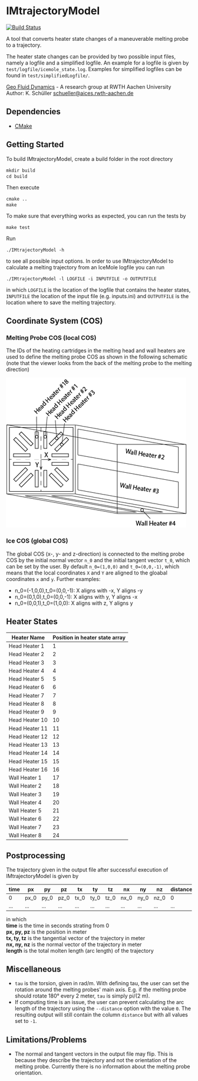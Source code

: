 # IMtrajectoryModel
[![Build Status](https://travis-ci.org/geo-fluid-dynamics/im-trajectory-model.svg?branch=master)](https://travis-ci.org/geo-fluid-dynamics/im-trajectory-model)

A tool that converts heater state changes of a maneuverable melting probe to a trajectory.

The heater state changes can be provided by two possible input files, namely a logfile and a simplified logfile. An example for a logfile is given by `test/logfile/icemole_state.log`. Examples for simplified logfiles can be found in `test/simplifiedLogfile/`.

[Geo Fluid Dynamics](www.gfd.rwth-aachen.de) - A research group at RWTH Aachen University<br>
Author: K. Schüller schueller@aices.rwth-aachen.de

## Dependencies
* [CMake](https://cmake.org)

## Getting Started
To build IMtrajectoryModel, create a build folder in the root directory
```
mkdir build
cd build
```
Then execute
```
cmake ..
make
```
To make sure that everything works as expected, you can run the tests by
```
make test
```
Run
```
./IMtrajectoryModel -h
```
to see all possible input options.
In order to use IMtrajectoryModel to calculate a melting trajectory from an IceMole logfile you can run
```
./IMtrajectoryModel -l LOGFILE -i INPUTFILE -o OUTPUTFILE
```
in which `LOGFILE` is the location of the logfile that contains the heater states, `INPUTFILE` the location of the input file (e.g. inputs.ini) and `OUTPUTFILE` is the location where to save the melting trajectory.

## Coordinate System (COS)
### Melting Probe COS (local COS)
The IDs of the heating cartridges in the melting head and wall heaters are used to define the melting probe COS as shown in the following schematic (note that the viewer looks from the back of the melting probe to the melting direction)

![IMschematic](doc/github/IMschematic.png)

### Ice COS (global COS)
The global COS (x-, y- and z-direction) is connected to the melting probe COS by the initial normal vector `n_0` and the initial tangent vector `t_0`, which can be set by the user. By default `n_0=(1,0,0)` and `t_0=(0,0,-1)`, which means that the local coordinates `X` and `Y` are aligned to the gloabal coordinates `x` and `y`. Further examples:
* n_0=(-1,0,0),t_0=(0,0,-1): X aligns with -x, Y aligns -y
* n_0=(0,1,0),t_0=(0,0,-1): X aligns with y, Y aligns -x
* n_0=(0,0,1),t_0=(1,0,0): X aligns with z, Y aligns y

## Heater States
| Heater Name | Position in heater state array |
| --- | --- |
| Head Heater 1 | 1 |
| Head Heater 2 | 2 |
| Head Heater 3 | 3 |
| Head Heater 4 | 4 |
| Head Heater 5 | 5 |
| Head Heater 6 | 6 |
| Head Heater 7 | 7 |
| Head Heater 8 | 8 |
| Head Heater 9 | 9 |
| Head Heater 10 | 10 |
| Head Heater 11 | 11 |
| Head Heater 12 | 12 |
| Head Heater 13 | 13 |
| Head Heater 14 | 14 |
| Head Heater 15 | 15 |
| Head Heater 16 | 16 |
| Wall Heater 1 | 17 |
| Wall Heater 2 | 18 |
| Wall Heater 3 | 19 |
| Wall Heater 4 | 20 |
| Wall Heater 5 | 21 |
| Wall Heater 6 | 22 |
| Wall Heater 7 | 23 |
| Wall Heater 8 | 24 |

## Postprocessing
The trajectory given in the output file after successful execution of IMtrajectoryModel is given by

| time | px | py | pz | tx | ty | tz | nx | ny | nz | distance
| --- | --- | --- | --- | --- | --- | --- | --- | --- | --- | --- |
| 0 | px_0 | py_0 | pz_0 | tx_0 | ty_0 | tz_0 | nx_0 | ny_0 | nz_0 | 0 |
| ... | ... | ... | ... | ... | ... | ... | ... | ... | ... | ... |

in which<br>
  **time**        is the time in seconds strating from 0<br>
  **px, py, pz**  is the position in meter<br>
  **tx, ty, tz**  is the tangential vector of the trajectory in meter<br>
  **nx, ny, nz**  is the normal vector of the trajectory in meter<br>
  **length**      is the total molten length (arc length) of the trajectory

## Miscellaneous
* `tau` is the torsion, given in rad/m. With defining tau, the user can set the rotation around the melting probes' main axis. E.g. if the melting probe should rotate 180° every 2 meter, `tau` is simply pi/(2 m).
* If computing time is an issue, the user can prevent calculating the arc length of the trajectory using the `--distance` option with the value `0`. The resulting output will still contain the column `distance` but with all values set to `-1`.

## Limitations/Problems
* The normal and tangent vectors in the output file may flip. This is because they describe the trajectory and not the orientation of the melting probe. Currently there is no information about the melting probe orientation.
